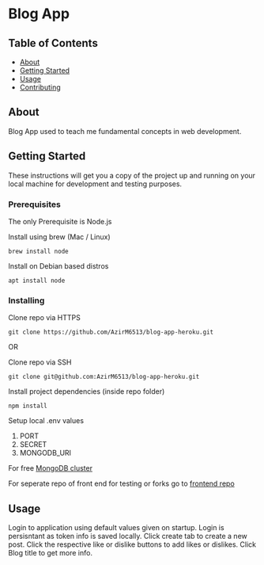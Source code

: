 # Blog App

## Table of Contents
+ [About](#about)
+ [Getting Started](#getting_started)
+ [Usage](#usage)
+ [Contributing](../CONTRIBUTING.md)

## About <a name = "about"></a>
Blog App used to teach me fundamental concepts in web development.

## Getting Started <a name = "getting_started"></a>
These instructions will get you a copy of the project up and running on your local machine for development and testing purposes.

### Prerequisites

The only Prerequisite is Node.js

Install using brew (Mac / Linux)
```
brew install node
```

Install on Debian based distros
```
apt install node
```

### Installing

Clone repo via HTTPS
```
git clone https://github.com/AzirM6513/blog-app-heroku.git
```

OR

Clone repo via SSH
```
git clone git@github.com:AzirM6513/blog-app-heroku.git
```

Install project dependencies (inside repo folder)
```
npm install
```

Setup local .env values
1. PORT
2. SECRET
3. MONGODB_URI

For free [MongoDB cluster](https://www.mongodb.com/2)

For seperate repo of front end for testing or forks go to [frontend repo](https://github.com/AzirM6513/Blog-app)

## Usage <a name = "usage"></a>
Login to application using default values given on startup.
Login is persisntant as token info is saved locally.
Click create tab to create a new post.
Click the respective like or dislike buttons to add likes or dislikes.
Click Blog title to get more info.
